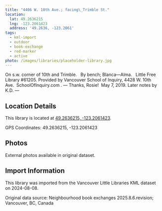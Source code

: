 ```yaml
---
title: "4406 W. 10th Ave.; facing\_Trimble St."
location:
  lat: 49.2636215
  lng: -123.2061423
  address: '49.2636, -123.2061'
tags:
  - kml-import
  - outdoor
  - book-exchange
  - red-marker
  - active
photo: /images/libraries/placeholder-library.jpg
---
```

On s.w. corner of 10th and Trimble.  
By bench; Blanca—Alma.  
Little Free Library #61205.
Provided by Vancouver School of Inquiry, 4428 W. 10th Ave.  SchoolOfInquiry.com .
— Thanks, Rosie!  May 7, 2019.
Later notes by K.D.
—

## Location Details

This library is located at [49.2636215, -123.2061423](https://www.google.com/maps?q=49.2636215,-123.2061423).

GPS Coordinates: 49.2636215, -123.2061423

## Photos

External photos available in original dataset.

## Import Information

This library was imported from the Vancouver Little Libraries KML dataset on 2024-08-08.

Original data source: Neighbourhood book exchanges 2025.8.6.revision; Vancouver, BC, Canada
